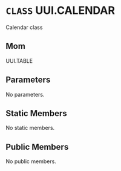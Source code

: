 # `CLASS` UUI.CALENDAR
Calendar class

## Mom
UUI.TABLE

## Parameters
No parameters.

## Static Members
No static members.

## Public Members
No public members.
